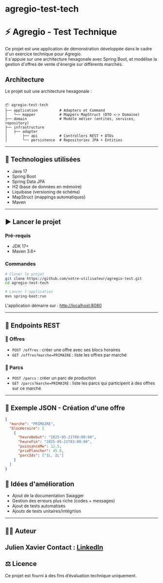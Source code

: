 # agregio-test-tech

# ⚡ Agregio - Test Technique

Ce projet est une application de démonstration développée dans le cadre d'un exercice technique pour Agregio.  
Il s'appuie sur une architecture hexagonale avec Spring Boot, et modélise la gestion d'offres de vente d'énergie sur différents marchés.

## Architecture

Le projet suit une architecture hexagonale :

```

📦 agregio-test-tech
├── application          # Adapters et Command
│   └── mapper           # Mappers MapStruct (DTO <-> Domaine)
├── domain               # Modèle métier (entités, services, repository)
├── infrastructure
│   ├── adapter
│       ├── api          # Controllers REST + DTOs
│       └── persistence  # Repositories JPA + Entities

````

---

## 🚀 Technologies utilisées

- Java 17
- Spring Boot
- Spring Data JPA
- H2 (base de données en mémoire)
- Liquibase (versioning de schéma)
- MapStruct (mappings automatiques)
- Maven

---

## ▶️ Lancer le projet

### Pré-requis
- JDK 17+
- Maven 3.6+

### Commandes

```bash
# Cloner le projet
git clone https://github.com/votre-utilisateur/agregio-test.git
cd agregio-test-tech

# Lancer l'application
mvn spring-boot:run
````

L'application démarre sur : [http://localhost:8080](http://localhost:8080)

---

## 🔄 Endpoints REST

### 📌 Offres

* `POST /offres` : créer une offre avec ses blocs horaires
* `GET /offres?marche=PRIMAIRE` : liste les offres par marché

### 📌 Parcs

* `POST /parcs` : créer un parc de production
* `GET /parcs?marche=PRIMAIRE` : liste les parcs qui participent à des offres sur ce marché

---

## 📂 Exemple JSON - Création d'une offre

```json
{
  "marche": "PRIMAIRE",
  "blocHoraire": [
    {
      "heureDebut": "2025-05-21T00:00:00",
      "heureFin": "2025-05-21T03:00:00",
      "puissanceMw": 12.5,
      "prixPlancher": 45.0,
      "parcIds": ["1L, 2L"]
    }
  ]
}
```

## 🧠 Idées d'amélioration

* Ajout de la documentation Swagger
* Gestion des erreurs plus riche (codes + messages)
* Ajout de tests automatisés
* Ajouts de tests unitaires/intégrtion

---

## 👨‍💻 Auteur

Julien Xavier
Contact : [LinkedIn](https://www.linkedin.com/in/julienxavier774)
---

## ⚖️ Licence

Ce projet est fourni à des fins d’évaluation technique uniquement.



